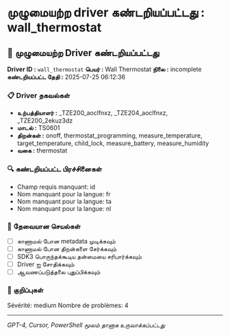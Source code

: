 # முழுமையற்ற driver கண்டறியப்பட்டது : wall_thermostat

## 🚨 முழுமையற்ற Driver கண்டறியப்பட்டது

**Driver ID :** `wall_thermostat`
**பெயர் :** Wall Thermostat
**நிலை :** incomplete
**கண்டறியப்பட்ட தேதி :** 2025-07-25 06:12:36

### 📋 Driver தகவல்கள்
- **உற்பத்தியாளர் :** _TZE200_aoclfnxz, _TZE204_aoclfnxz, _TZE200_2ekuz3dz
- **மாடல் :** TS0601
- **திறன்கள் :** onoff, thermostat_programming, measure_temperature, target_temperature, child_lock, measure_battery, measure_humidity
- **வகை :** thermostat

### 🔍 கண்டறியப்பட்ட பிரச்சினைகள்
- Champ requis manquant: id
- Nom manquant pour la langue: fr
- Nom manquant pour la langue: ta
- Nom manquant pour la langue: nl

### 🎯 தேவையான செயல்கள்
- [ ] காணாமல் போன metadata முடிக்கவும்
- [ ] காணாமல் போன திறன்களை சேர்க்கவும்
- [ ] SDK3 பொருந்தக்கூடிய தன்மையை சரிபார்க்கவும்
- [ ] Driver ஐ சோதிக்கவும்
- [ ] ஆவணப்படுத்தலை புதுப்பிக்கவும்

### 📝 குறிப்புகள்
Sévérité: medium
Nombre de problèmes: 4

---
*GPT-4, Cursor, PowerShell மூலம் தானாக உருவாக்கப்பட்டது*

